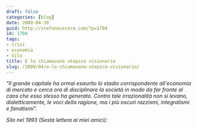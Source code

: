 ```yaml
---
draft: false
categories: [blog]
date: 2009-04-30
guid: http://stefanocecere.com/?p=1704
id: 1704
tags:
- crisi
- economia
- Silo
title: E lo chiamavano utopico visionario
slug: /2009/04/e-lo-chiamavano-utopico-visionario/
---
```


_"Il grande capitale ha ormai esaurito lo stadio corrispondente all'economia di mercato e cerca ora di disciplinare la società in modo da far fronte al caos che esso stesso ha generato. Contro tale irrazionalità non si levano, dialetticamente, le voci della ragione, ma i più oscuri razzismi, integralismi e fanatismi"._

 _Silo nel 1993 (Sesta lettera ai miei amici): <span></span>_